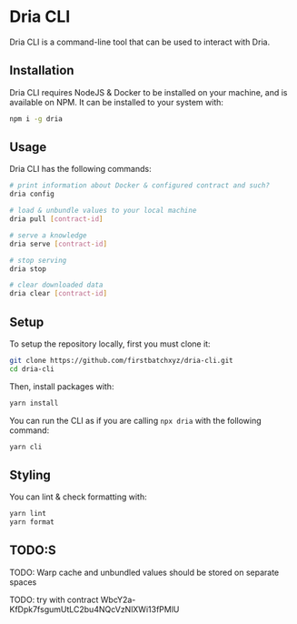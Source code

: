 # Dria CLI

Dria CLI is a command-line tool that can be used to interact with Dria.

## Installation

Dria CLI requires NodeJS & Docker to be installed on your machine, and is available on NPM. It can be installed to your system with:

```sh
npm i -g dria
```

## Usage

Dria CLI has the following commands:

```sh
# print information about Docker & configured contract and such?
dria config

# load & unbundle values to your local machine
dria pull [contract-id]

# serve a knowledge
dria serve [contract-id]

# stop serving
dria stop

# clear downloaded data
dria clear [contract-id]
```

## Setup

To setup the repository locally, first you must clone it:

```sh
git clone https://github.com/firstbatchxyz/dria-cli.git
cd dria-cli
```

Then, install packages with:

```sh
yarn install
```

You can run the CLI as if you are calling `npx dria` with the following command:

```sh
yarn cli
```

## Styling

You can lint & check formatting with:

```sh
yarn lint
yarn format
```

## TODO:S

TODO: Warp cache and unbundled values should be stored on separate spaces

TODO: try with contract WbcY2a-KfDpk7fsgumUtLC2bu4NQcVzNlXWi13fPMlU
